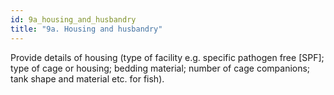 ```yaml
---
id: 9a_housing_and_husbandry
title: "9a. Housing and husbandry"
---
```

Provide details of housing (type of facility e.g. specific pathogen free [SPF]; type of cage or housing; bedding material; number of cage companions; tank shape and material etc. for fish).
